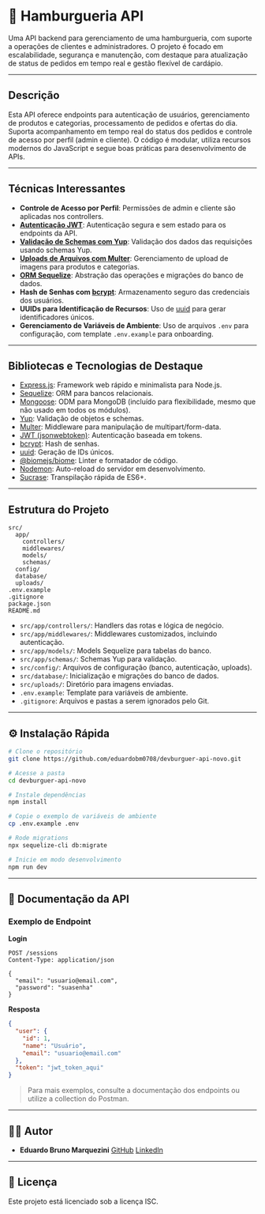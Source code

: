 # 🍔 Hamburgueria API

Uma API backend para gerenciamento de uma hamburgueria, com suporte a operações de clientes e administradores. O projeto é focado em escalabilidade, segurança e manutenção, com destaque para atualização de status de pedidos em tempo real e gestão flexível de cardápio.

---

## Descrição

Esta API oferece endpoints para autenticação de usuários, gerenciamento de produtos e categorias, processamento de pedidos e ofertas do dia. Suporta acompanhamento em tempo real do status dos pedidos e controle de acesso por perfil (admin e cliente). O código é modular, utiliza recursos modernos do JavaScript e segue boas práticas para desenvolvimento de APIs.

---

## Técnicas Interessantes

- **Controle de Acesso por Perfil**: Permissões de admin e cliente são aplicadas nos controllers.
- **[Autenticação JWT](https://jwt.io/)**: Autenticação segura e sem estado para os endpoints da API.
- **[Validação de Schemas com Yup](https://github.com/jquense/yup)**: Validação dos dados das requisições usando schemas Yup.
- **[Uploads de Arquivos com Multer](https://github.com/expressjs/multer)**: Gerenciamento de upload de imagens para produtos e categorias.
- **[ORM Sequelize](https://sequelize.org/)**: Abstração das operações e migrações do banco de dados.
- **Hash de Senhas com [bcrypt](https://www.npmjs.com/package/bcrypt)**: Armazenamento seguro das credenciais dos usuários.
- **UUIDs para Identificação de Recursos**: Uso de [uuid](https://www.npmjs.com/package/uuid) para gerar identificadores únicos.
- **Gerenciamento de Variáveis de Ambiente**: Uso de arquivos `.env` para configuração, com template `.env.example` para onboarding.

---

## Bibliotecas e Tecnologias de Destaque

- [Express.js](https://expressjs.com/): Framework web rápido e minimalista para Node.js.
- [Sequelize](https://sequelize.org/): ORM para bancos relacionais.
- [Mongoose](https://mongoosejs.com/): ODM para MongoDB (incluído para flexibilidade, mesmo que não usado em todos os módulos).
- [Yup](https://github.com/jquense/yup): Validação de objetos e schemas.
- [Multer](https://github.com/expressjs/multer): Middleware para manipulação de multipart/form-data.
- [JWT (jsonwebtoken)](https://github.com/auth0/node-jsonwebtoken): Autenticação baseada em tokens.
- [bcrypt](https://www.npmjs.com/package/bcrypt): Hash de senhas.
- [uuid](https://www.npmjs.com/package/uuid): Geração de IDs únicos.
- [@biomejs/biome](https://biomejs.dev/): Linter e formatador de código.
- [Nodemon](https://nodemon.io/): Auto-reload do servidor em desenvolvimento.
- [Sucrase](https://github.com/alangpierce/sucrase): Transpilação rápida de ES6+.


---

## Estrutura do Projeto

```
src/
  app/
    controllers/
    middlewares/
    models/
    schemas/
  config/
  database/
  uploads/
.env.example
.gitignore
package.json
README.md
```

- `src/app/controllers/`: Handlers das rotas e lógica de negócio.
- `src/app/middlewares/`: Middlewares customizados, incluindo autenticação.
- `src/app/models/`: Models Sequelize para tabelas do banco.
- `src/app/schemas/`: Schemas Yup para validação.
- `src/config/`: Arquivos de configuração (banco, autenticação, uploads).
- `src/database/`: Inicialização e migrações do banco de dados.
- `src/uploads/`: Diretório para imagens enviadas.
- `.env.example`: Template para variáveis de ambiente.
- `.gitignore`: Arquivos e pastas a serem ignorados pelo Git.

---

## ⚙️ Instalação Rápida

```bash
# Clone o repositório
git clone https://github.com/eduardobm0708/devburguer-api-novo.git

# Acesse a pasta
cd devburguer-api-novo

# Instale dependências
npm install

# Copie o exemplo de variáveis de ambiente
cp .env.example .env

# Rode migrations
npx sequelize-cli db:migrate

# Inicie em modo desenvolvimento
npm run dev
```

---

## 📄 Documentação da API

### Exemplo de Endpoint

**Login**
```http
POST /sessions
Content-Type: application/json

{
  "email": "usuario@email.com",
  "password": "suasenha"
}
```

**Resposta**
```json
{
  "user": {
    "id": 1,
    "name": "Usuário",
    "email": "usuario@email.com"
  },
  "token": "jwt_token_aqui"
}
```

> Para mais exemplos, consulte a documentação dos endpoints ou utilize a collection do Postman.

---

## 👨‍💻 Autor

- **Eduardo Bruno Marquezini**
  [GitHub](https://github.com/eduardobm0708)
  [LinkedIn](https://www.linkedin.com/in/eduardo-bruno-marquezini/)

---

## 📝 Licença

Este projeto está licenciado sob a licença ISC.
